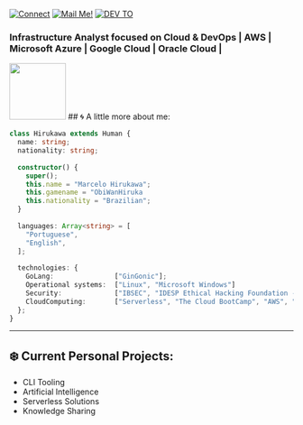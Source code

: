 
[![Connect](https://img.shields.io/badge/-Connect-blue?style=flat-square&logo=Linkedin&logoColor=white)](https://www.linkedin.com/in/marcelo-hirukawa-8b644431/)
[![Mail Me!](https://img.shields.io/badge/-Contact%20Me!-c14438?style=flat-square&logo=Gmail&logoColor=white&link=mailto:hiruka@yahoo.com.br)](mailto:hiruka@yahoo.com.br)
[![DEV TO](https://img.shields.io/badge/-DEV.to-000?style=flat-square&logo=dev.to&logoColor=white&link=https://dev.to/arthurdiegoo)](https://dev.to/arthurdiegoo)
### Infrastructure Analyst focused on Cloud & DevOps | AWS | Microsoft Azure | Google Cloud | Oracle Cloud | 
<img src="https://i.ibb.co/QJZdmpv/XOsX.gif" width="100" height="100" />
## 🌀 A little more about me:

```typescript
class Hirukawa extends Human {
  name: string;
  nationality: string;
  
  constructor() {
    super();
    this.name = "Marcelo Hirukawa";
    this.gamename = "ObiWanHiruka
    this.nationality = "Brazilian";
  }
  
  languages: Array<string> = [
    "Portuguese",
    "English",
  ];
  
  technologies: {
    GoLang:               ["GinGonic"];
    Operational systems:  ["Linux", "Microsoft Windows"]
    Security:             ["IBSEC", "IDESP Ethical Hacking Foundation - EHF EXIN"]
    CloudComputing:       ["Serverless", "The Cloud BootCamp", "AWS", "Docker", "Kubernetes", "Google Cloud", "Microsoft Azure", "Oracle OCI"];
  };
}
```
---
## ❄️ Current Personal Projects:
- CLI Tooling
- Artificial Intelligence
- Serverless Solutions
- Knowledge Sharing
